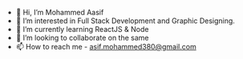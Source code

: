 - 👋 Hi, I’m Mohammed Aasif
- 👀 I’m interested in Full Stack Development and Graphic Designing.
- 🌱 I’m currently learning ReactJS & Node
- 💞️ I’m looking to collaborate on the same
- 📫 How to reach me - asif.mohammed380@gmail.com
